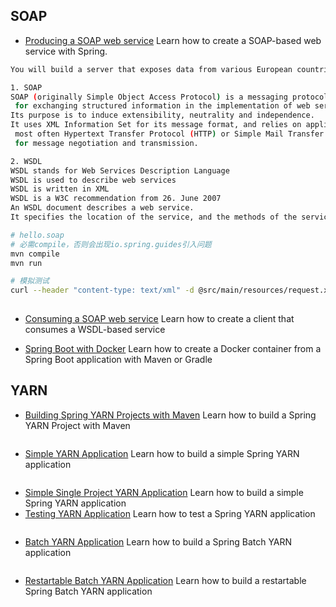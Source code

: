 
## SOAP

- [Producing a SOAP web service](https://spring.io/guides/gs/producing-web-service/)
Learn how to create a SOAP-based web service with Spring.

```bash
You will build a server that exposes data from various European countries using a WSDL-based SOAP web service.

1. SOAP 
SOAP (originally Simple Object Access Protocol) is a messaging protocol specification 
 for exchanging structured information in the implementation of web services in computer networks. 
Its purpose is to induce extensibility, neutrality and independence.
It uses XML Information Set for its message format, and relies on application layer protocols, 
 most often Hypertext Transfer Protocol (HTTP) or Simple Mail Transfer Protocol (SMTP), 
 for message negotiation and transmission.

2. WSDL
WSDL stands for Web Services Description Language
WSDL is used to describe web services
WSDL is written in XML
WSDL is a W3C recommendation from 26. June 2007
An WSDL document describes a web service. 
It specifies the location of the service, and the methods of the service.

# hello.soap
# 必需compile，否则会出现io.spring.guides引入问题
mvn compile 
mvn run

# 模拟测试
curl --header "content-type: text/xml" -d @src/main/resources/request.xml http://localhost:8080/ws
 
```

- [Consuming a SOAP web service](https://spring.io/guides/gs/consuming-web-service/)
Learn how to create a client that consumes a WSDL-based service


- [Spring Boot with Docker](https://spring.io/guides/gs/spring-boot-docker)
Learn how to create a Docker container from a Spring Boot application with Maven or Gradle


## YARN

- [Building Spring YARN Projects with Maven](https://spring.io/guides/gs/maven-yarn/) 
   Learn how to build a Spring YARN Project with Maven     
```bash

```   
- [Simple YARN Application](https://spring.io/guides/gs/yarn-basic/)
Learn how to build a simple Spring YARN application
```bash
```
- [Simple Single Project YARN Application](https://spring.io/guides/gs/yarn-basic-single/)
Learn how to build a simple Spring YARN application
- [Testing YARN Application](https://spring.io/guides/gs/yarn-testing/)
Learn how to test a Spring YARN application
```bash
```
- [Batch YARN Application](https://spring.io/guides/gs/yarn-batch-processing/)
Learn how to build a Spring Batch YARN application
```bash
```
- [Restartable Batch YARN Application](https://spring.io/guides/gs/yarn-batch-restart/)
Learn how to build a restartable Spring Batch YARN application
```bash
```